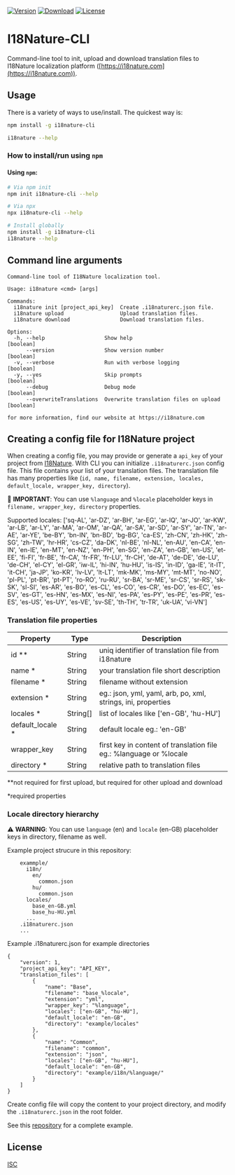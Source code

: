 [![Version](https://img.shields.io/npm/v/i18nature-cli.svg?style=square)](https://www.npmjs.com/package/i18nature-cli)
[![Download](https://img.shields.io/npm/dt/i18nature-cli.svg?style=square)](https://www.npmjs.com/package/i18nature-cli)
[![License](https://img.shields.io/npm/l/i18nature-cli.svg?style=square)](./LICENSE)

# I18Nature-CLI

Command-line tool to init, upload and download translation files to I18Nature localization platform ([https://i18nature.com](https://i18nature.com)).

## Usage

There is a variety of ways to use/install. The quickest way is:

```bash
npm install -g i18nature-cli

i18nature --help
```

### How to install/run using `npm`

#### Using `npm`:

```bash
# Via npm init
npm init i18nature-cli --help

# Via npx
npx i18nature-cli --help

# Install globally
npm install -g i18nature-cli
i18nature --help
```

## Command line arguments

```
Command-line tool of I18Nature localization tool.

Usage: i18nature <cmd> [args]

Commands:
  i18nature init [project_api_key]  Create .i18naturerc.json file.
  i18nature upload                  Upload translation files.
  i18nature download                Download translation files.

Options:
  -h, --help                   Show help                               [boolean]
      --version                Show version number                     [boolean]
  -v, --verbose                Run with verbose logging                [boolean]
  -y, --yes                    Skip prompts                            [boolean]
      --debug                  Debug mode                              [boolean]
      --overwriteTranslations  Overwrite translation files on upload   [boolean]

for more information, find our website at https://i18nature.com
```

## Creating a config file for I18Nature project

When creating a config file, you may provide or generate a `api_key` of your project from [I18Nature](https://i18nature.com). With CLI you can initialize `.i18naturerc.json` config file. This file contains your list of your translation files. The translation file has many properties like (`id, name, filename, extension, locales, default_locale, wrapper_key, directory`).

🔴 **IMPORTANT**: You can use `%language` and `%locale` placeholder keys in `filename, wrapper_key, directory` properties.

Supported locales: ['sq-AL', 'ar-DZ', 'ar-BH', 'ar-EG', 'ar-IQ', 'ar-JO', 'ar-KW', 'ar-LB', 'ar-LY', 'ar-MA', 'ar-OM', 'ar-QA', 'ar-SA', 'ar-SD', 'ar-SY', 'ar-TN', 'ar-AE', 'ar-YE', 'be-BY', 'bn-IN', 'bn-BD', 'bg-BG', 'ca-ES', 'zh-CN', 'zh-HK', 'zh-SG', 'zh-TW', 'hr-HR', 'cs-CZ', 'da-DK', 'nl-BE', 'nl-NL', 'en-AU', 'en-CA', 'en-IN', 'en-IE', 'en-MT', 'en-NZ', 'en-PH', 'en-SG', 'en-ZA', 'en-GB', 'en-US', 'et-EE', 'fi-FI', 'fr-BE', 'fr-CA', 'fr-FR', 'fr-LU', 'fr-CH', 'de-AT', 'de-DE', 'de-LU', 'de-CH', 'el-CY', 'el-GR', 'iw-IL', 'hi-IN', 'hu-HU', 'is-IS', 'in-ID', 'ga-IE', 'it-IT', 'it-CH', 'ja-JP', 'ko-KR', 'lv-LV', 'lt-LT', 'mk-MK', 'ms-MY', 'mt-MT', 'no-NO', 'pl-PL', 'pt-BR', 'pt-PT', 'ro-RO', 'ru-RU', 'sr-BA', 'sr-ME', 'sr-CS', 'sr-RS', 'sk-SK', 'sl-SI', 'es-AR', 'es-BO', 'es-CL', 'es-CO', 'es-CR', 'es-DO', 'es-EC', 'es-SV', 'es-GT', 'es-HN', 'es-MX', 'es-NI', 'es-PA', 'es-PY', 'es-PE', 'es-PR', 'es-ES', 'es-US', 'es-UY', 'es-VE', 'sv-SE', 'th-TH', 'tr-TR', 'uk-UA', 'vi-VN']

### Translation file properties

| Property         | Type      | Description      |
| ---------------- | --------- | ---------------- |
| id **            | String    | uniq identifier of translation file from i18nature |
| name *           | String    | your translation file short description |
| filename *       | String    | filename without extension |
| extension *      | String    | eg.: json, yml, yaml, arb, po, xml, strings, ini, properties |
| locales *        | String[]  | list of locales like ['en-GB', 'hu-HU'] |
| default_locale * | String    | default locale eg.: 'en-GB' |
| wrapper_key      | String    | first key in content of translation file eg.: %language or %locale |
| directory *      | String    | relative path to translation files |

**not required for first upload, but required for other upload and download

*required properties

### Locale directory hierarchy

⚠️ **WARNING**: You can use `language` (en) and `locale` (en-GB) placeholder keys in directory, filename as well.

Example project strucure in this repository:
```
    exammple/
      i18n/
        en/
          common.json
        hu/
          common.json
      locales/
        base_en-GB.yml
        base_hu-HU.yml
      ...
    .i18naturerc.json
    ...
```

Example .i18naturerc.json for example directories
```
{
    "version": 1,
    "project_api_key": "API_KEY",
    "translation_files": [
        {
            "name": "Base",
            "filename": "base_%locale",
            "extension": "yml",
            "wrapper_key": "%language",
            "locales": ["en-GB", "hu-HU"],
            "default_locale": "en-GB",
            "directory": "example/locales"
        },
        {
            "name": "Common",
            "filename": "common",
            "extension": "json",
            "locales": ["en-GB", "hu-HU"],
            "default_locale": "en-GB",
            "directory": "example/i18n/%language/"
        }
    ]
}
```

Create config file will copy the content to your project directory, and modify the `.i18naturerc.json` in the root folder.

See this [repository](https://github.com/siposdani87/i18nature-cli) for a complete example.

## License

[ISC](./LICENSE)
